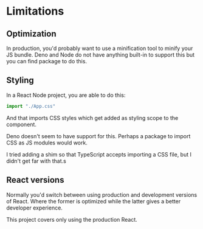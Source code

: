 # Limitations


## Optimization

In production, you'd probably want to use a minification tool to minify your JS bundle. Deno and Node do not have anything built-in to support this but you can find package to do this.


## Styling

In a React Node project, you are able to do this:

```javascript
import "./App.css"
```

And that imports CSS styles which get added as styling scope to the component.

Deno doesn't seem to have support for this. Perhaps a package to import CSS as JS modules would work.

I tried adding a shim so that TypeScript accepts importing a CSS file, but I didn't get far with that.s


## React versions

Normally you'd switch between using production and development versions of React. Where the former is optimized while the latter gives a better developer experience.

This project covers only using the production React.
